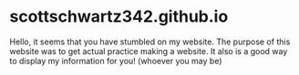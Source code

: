 # scottschwartz342.github.io

Hello, it seems that you have stumbled on my website. The purpose of this website was to get actual practice making a website. It also is a good way to display my information for you! (whoever you may be)

